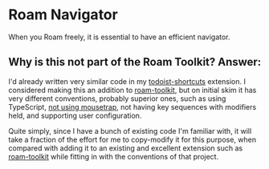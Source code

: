 # Roam Navigator

When you Roam freely, it is essential to have an efficient navigator.

## Why is this not part of the Roam Toolkit? Answer:

I'd already written very similar code in my [todoist-shortcuts][]
extension. I considered making this an addition to [roam-toolkit][],
but on initial skim it has very different conventions, probably
superior ones, such as using TypeScript, [not using mousetrap][], not
having key sequences with modifiers held, and supporting user
configuration.

Quite simply, since I have a bunch of existing code I'm familiar with,
it will take a fraction of the effort for me to copy-modify it for
this purpose, when compared with adding it to an existing and
excellent extension such as [roam-toolkit][] while fitting in with the
conventions of that project.

[todoist-shortcuts]: https://github.com/mgsloan/todoist-shortcuts
[roam-toolkit]: https://github.com/roam-unofficial/roam-toolkit
[not using mousetrap]: https://github.com/roam-unofficial/roam-toolkit/issues/68
